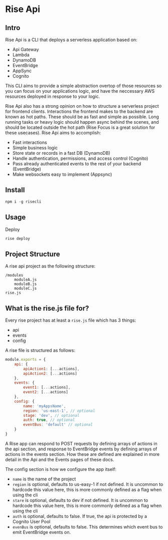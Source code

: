 # Rise Api

## Intro

Rise Api is a CLI that deploys a serverless application based on:

-   Api Gateway
-   Lambda
-   DynamoDB
-   EventBridge
-   AppSync
-   Cognito

This CLI aims to provide a simple abstraction overtop of those resources so you can focus on your applications logic, and have the neccessary AWS resources deployed in response to your logic.

Rise Api also has a strong opinion on how to structure a serverless project for frontend clients. Interactions the frontend makes to the backend are known as hot paths. These should be as fast and simple as possible. Long running tasks or heavy logic should happen async behind the scenes, and should be located outside the hot path (Rise Focus is a great solution for these usecases). Rise Api aims to accomplish:

-   Fast interactions
-   Simple business logic
-   Store state or records in a fast DB (DynamoDB)
-   Handle authentication, permissions, and access control (Cognito)
-   Pass already authenticated events to the rest of your backend (EventBridge)
-   Make websockets easy to implement (Appsync)

## Install

```ts
npm i -g risecli
```

## Usage

Deploy

```ts
rise deploy
```

## Project Structure

A rise api project as the following structure:

```
/modules
    moduleA.js
    moduleB.js
    moduleC.js
rise.js
```

## What is the rise.js file for?

Every rise project has at least a `rise.js` file which has 3 things:

-   api
-   events
-   config

A rise file is structured as follows:

```js
module.exports = {
    api: {
        apiAction1: [...actions],
        apiAction2: [...actions]
    },
    events: {
        event1: [...actions],
        event2: [...actions]
    },
    config: {
        name: 'myAppsName',
        region: 'us-east-1', // optional
        stage: 'dev', // optional
        auth: true, // optional
        eventBus: 'default' // optional
    }
}
```

A Rise app can respond to POST requests by defining arrays of actions in the api section, and response to EventBridge events by defining arrays of actions in the events section. How these are defined are explained in more detail in the Api and the Events pages of these docs.

The config section is how we configure the app itself:

-   `name` is the name of the project
-   `region` is optional, defaults to us-easy-1 if not defined. It is uncommon to hardcode this value here, this is more commonly defined as a flag when using the cli
-   `stare` is optional, defaults to dev if not defined. It is uncommon to hardcode this value here, this is more commonly defined as a flag when using the cli
-   `auth` is optional, defaults to false. If true, the api is protected by a Cognito User Pool
-   `evenBus` is optional, defaults to false. This determines which event bus to emit EventBridge events on.
